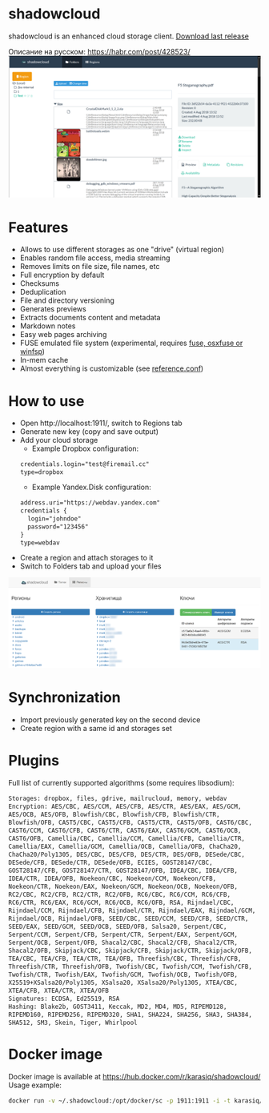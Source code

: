# shadowcloud
shadowcloud is an enhanced cloud storage client. [Download last release](https://github.com/Karasiq/shadowcloud/releases)

Описание на русском: https://habr.com/post/428523/
![Files view](https://github.com/Karasiq/shadowcloud/raw/master/images/files%20view.png "Files view")

# Features
* Allows to use different storages as one "drive" (virtual region)
* Enables random file access, media streaming
* Removes limits on file size, file names, etc
* Full encryption by default
* Checksums
* Deduplication
* File and directory versioning
* Generates previews
* Extracts documents content and metadata
* Markdown notes
* Easy web pages archiving
* FUSE emulated file system (experimental, requires [fuse, osxfuse or winfsp](https://github.com/SerCeMan/jnr-fuse/blob/master/INSTALLATION.md))
* In-mem cache 
* Almost everything is customizable (see [reference.conf](https://github.com/Karasiq/shadowcloud/blob/master/core/src/main/resources/reference.conf))

# How to use
* Open http://localhost:1911/, switch to Regions tab
* Generate new key (copy and save output)
* Add your cloud storage
  * Example Dropbox configuration:
  ```
  credentials.login="test@firemail.cc"
  type=dropbox
  ```
  * Example Yandex.Disk configuration:
  ```
  address.uri="https://webdav.yandex.com"
  credentials {
    login="johndoe"
    password="123456"
  }
  type=webdav
  ```
* Create a region and attach storages to it
* Switch to Folders tab and upload your files

![Regions view](https://github.com/Karasiq/shadowcloud/raw/master/images/regions%20view.png "Regions view")

# Synchronization
* Import previously generated key on the second device
* Create region with a same id and storages set

# Plugins
Full list of currently supported algorithms (some requires libsodium):
```
Storages: dropbox, files, gdrive, mailrucloud, memory, webdav
Encryption: AES/CBC, AES/CCM, AES/CFB, AES/CTR, AES/EAX, AES/GCM, AES/OCB, AES/OFB, Blowfish/CBC, Blowfish/CFB, Blowfish/CTR, Blowfish/OFB, CAST5/CBC, CAST5/CFB, CAST5/CTR, CAST5/OFB, CAST6/CBC, CAST6/CCM, CAST6/CFB, CAST6/CTR, CAST6/EAX, CAST6/GCM, CAST6/OCB, CAST6/OFB, Camellia/CBC, Camellia/CCM, Camellia/CFB, Camellia/CTR, Camellia/EAX, Camellia/GCM, Camellia/OCB, Camellia/OFB, ChaCha20, ChaCha20/Poly1305, DES/CBC, DES/CFB, DES/CTR, DES/OFB, DESede/CBC, DESede/CFB, DESede/CTR, DESede/OFB, ECIES, GOST28147/CBC, GOST28147/CFB, GOST28147/CTR, GOST28147/OFB, IDEA/CBC, IDEA/CFB, IDEA/CTR, IDEA/OFB, Noekeon/CBC, Noekeon/CCM, Noekeon/CFB, Noekeon/CTR, Noekeon/EAX, Noekeon/GCM, Noekeon/OCB, Noekeon/OFB, RC2/CBC, RC2/CFB, RC2/CTR, RC2/OFB, RC6/CBC, RC6/CCM, RC6/CFB, RC6/CTR, RC6/EAX, RC6/GCM, RC6/OCB, RC6/OFB, RSA, Rijndael/CBC, Rijndael/CCM, Rijndael/CFB, Rijndael/CTR, Rijndael/EAX, Rijndael/GCM, Rijndael/OCB, Rijndael/OFB, SEED/CBC, SEED/CCM, SEED/CFB, SEED/CTR, SEED/EAX, SEED/GCM, SEED/OCB, SEED/OFB, Salsa20, Serpent/CBC, Serpent/CCM, Serpent/CFB, Serpent/CTR, Serpent/EAX, Serpent/GCM, Serpent/OCB, Serpent/OFB, Shacal2/CBC, Shacal2/CFB, Shacal2/CTR, Shacal2/OFB, Skipjack/CBC, Skipjack/CFB, Skipjack/CTR, Skipjack/OFB, TEA/CBC, TEA/CFB, TEA/CTR, TEA/OFB, Threefish/CBC, Threefish/CFB, Threefish/CTR, Threefish/OFB, Twofish/CBC, Twofish/CCM, Twofish/CFB, Twofish/CTR, Twofish/EAX, Twofish/GCM, Twofish/OCB, Twofish/OFB, X25519+XSalsa20/Poly1305, XSalsa20, XSalsa20/Poly1305, XTEA/CBC, XTEA/CFB, XTEA/CTR, XTEA/OFB
Signatures: ECDSA, Ed25519, RSA
Hashing: Blake2b, GOST3411, Keccak, MD2, MD4, MD5, RIPEMD128, RIPEMD160, RIPEMD256, RIPEMD320, SHA1, SHA224, SHA256, SHA3, SHA384, SHA512, SM3, Skein, Tiger, Whirlpool
```

# Docker image
Docker image is available at https://hub.docker.com/r/karasiq/shadowcloud/
Usage example:
```bash
docker run -v ~/.shadowcloud:/opt/docker/sc -p 1911:1911 -i -t karasiq/shadowcloud:latest
```
